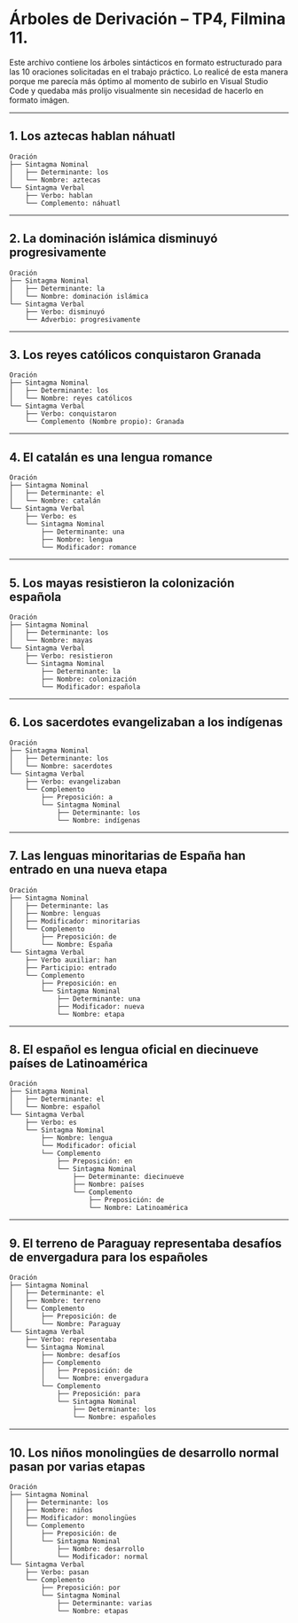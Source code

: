 # Árboles de Derivación – TP4, Filmina 11.

Este archivo contiene los árboles sintácticos en formato estructurado para las 10 oraciones solicitadas en el trabajo práctico. Lo realicé de  esta manera porque me parecía más óptimo al momento de subirlo en Visual Studio Code y quedaba más prolijo visualmente sin necesidad de hacerlo en formato imágen.

---

## 1. Los aztecas hablan náhuatl

```
Oración
├── Sintagma Nominal
│   ├── Determinante: los
│   └── Nombre: aztecas
└── Sintagma Verbal
    ├── Verbo: hablan
    └── Complemento: náhuatl
```

---

## 2. La dominación islámica disminuyó progresivamente

```
Oración
├── Sintagma Nominal
│   ├── Determinante: la
│   └── Nombre: dominación islámica
└── Sintagma Verbal
    ├── Verbo: disminuyó
    └── Adverbio: progresivamente
```

---

## 3. Los reyes católicos conquistaron Granada

```
Oración
├── Sintagma Nominal
│   ├── Determinante: los
│   └── Nombre: reyes católicos
└── Sintagma Verbal
    ├── Verbo: conquistaron
    └── Complemento (Nombre propio): Granada
```

---

## 4. El catalán es una lengua romance

```
Oración
├── Sintagma Nominal
│   ├── Determinante: el
│   └── Nombre: catalán
└── Sintagma Verbal
    ├── Verbo: es
    └── Sintagma Nominal
        ├── Determinante: una
        ├── Nombre: lengua
        └── Modificador: romance
```

---

## 5. Los mayas resistieron la colonización española

```
Oración
├── Sintagma Nominal
│   ├── Determinante: los
│   └── Nombre: mayas
└── Sintagma Verbal
    ├── Verbo: resistieron
    └── Sintagma Nominal
        ├── Determinante: la
        ├── Nombre: colonización
        └── Modificador: española
```

---

## 6. Los sacerdotes evangelizaban a los indígenas

```
Oración
├── Sintagma Nominal
│   ├── Determinante: los
│   └── Nombre: sacerdotes
└── Sintagma Verbal
    ├── Verbo: evangelizaban
    └── Complemento
        ├── Preposición: a
        └── Sintagma Nominal
            ├── Determinante: los
            └── Nombre: indígenas
```

---

## 7. Las lenguas minoritarias de España han entrado en una nueva etapa

```
Oración
├── Sintagma Nominal
│   ├── Determinante: las
│   ├── Nombre: lenguas
│   ├── Modificador: minoritarias
│   └── Complemento
│       ├── Preposición: de
│       └── Nombre: España
└── Sintagma Verbal
    ├── Verbo auxiliar: han
    ├── Participio: entrado
    └── Complemento
        ├── Preposición: en
        └── Sintagma Nominal
            ├── Determinante: una
            ├── Modificador: nueva
            └── Nombre: etapa
```

---

## 8. El español es lengua oficial en diecinueve países de Latinoamérica

```
Oración
├── Sintagma Nominal
│   ├── Determinante: el
│   └── Nombre: español
└── Sintagma Verbal
    ├── Verbo: es
    └── Sintagma Nominal
        ├── Nombre: lengua
        └── Modificador: oficial
        └── Complemento
            ├── Preposición: en
            └── Sintagma Nominal
                ├── Determinante: diecinueve
                ├── Nombre: países
                └── Complemento
                    ├── Preposición: de
                    └── Nombre: Latinoamérica
```

---

## 9. El terreno de Paraguay representaba desafíos de envergadura para los españoles

```
Oración
├── Sintagma Nominal
│   ├── Determinante: el
│   ├── Nombre: terreno
│   └── Complemento
│       ├── Preposición: de
│       └── Nombre: Paraguay
└── Sintagma Verbal
    ├── Verbo: representaba
    └── Sintagma Nominal
        ├── Nombre: desafíos
        ├── Complemento
        │   ├── Preposición: de
        │   └── Nombre: envergadura
        └── Complemento
            ├── Preposición: para
            └── Sintagma Nominal
                ├── Determinante: los
                └── Nombre: españoles
```

---

## 10. Los niños monolingües de desarrollo normal pasan por varias etapas

```
Oración
├── Sintagma Nominal
│   ├── Determinante: los
│   ├── Nombre: niños
│   ├── Modificador: monolingües
│   └── Complemento
│       ├── Preposición: de
│       └── Sintagma Nominal
│           ├── Nombre: desarrollo
│           └── Modificador: normal
└── Sintagma Verbal
    ├── Verbo: pasan
    └── Complemento
        ├── Preposición: por
        └── Sintagma Nominal
            ├── Determinante: varias
            └── Nombre: etapas
```
